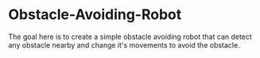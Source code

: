 # Obstacle-Avoiding-Robot
The goal here is to create a simple obstacle avoiding robot that can detect any obstacle nearby and change it's movements to avoid the obstacle. 
